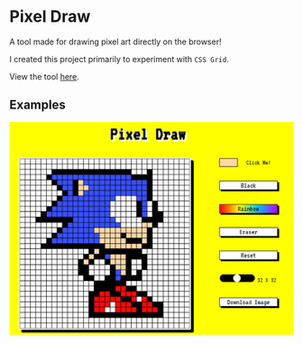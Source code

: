 # Pixel Draw

A tool made for drawing pixel art directly on the browser!

I created this project primarily to experiment with `CSS Grid`.

View the tool [here](https://darcbok.github.io/pixel-draw/).

## Examples
<img src="/images/screenshot.png" style="width: 600px; display: inline">
